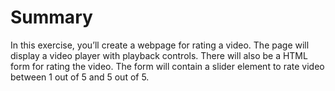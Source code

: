 # Summary

In this exercise, you’ll create a webpage for rating a video. The page will display a video player with playback controls. There will also be a HTML form for rating the video. The form will contain a slider element to rate video between 1 out of 5 and 5 out of 5.
